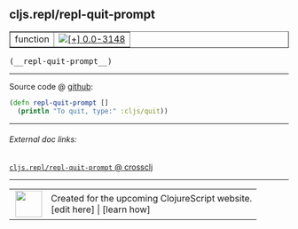 ## cljs.repl/repl-quit-prompt



 <table border="1">
<tr>
<td>function</td>
<td><a href="https://github.com/cljsinfo/cljs-api-docs/tree/0.0-3148"><img valign="middle" alt="[+] 0.0-3148" title="Added in 0.0-3148" src="https://img.shields.io/badge/+-0.0--3148-lightgrey.svg"></a> </td>
</tr>
</table>


 <samp>
(__repl-quit-prompt__)<br>
</samp>

---







Source code @ [github](https://github.com/clojure/clojurescript/blob/r1.7.122/src/main/clojure/cljs/repl.cljc#L707-L708):

```clj
(defn repl-quit-prompt []
  (println "To quit, type:" :cljs/quit))
```

<!--
Repo - tag - source tree - lines:

 <pre>
clojurescript @ r1.7.122
└── src
    └── main
        └── clojure
            └── cljs
                └── <ins>[repl.cljc:707-708](https://github.com/clojure/clojurescript/blob/r1.7.122/src/main/clojure/cljs/repl.cljc#L707-L708)</ins>
</pre>

-->

---



###### External doc links:

[`cljs.repl/repl-quit-prompt` @ crossclj](http://crossclj.info/fun/cljs.repl/repl-quit-prompt.html)<br>

---

 <table>
<tr><td>
<img valign="middle" align="right" width="48px" src="http://i.imgur.com/Hi20huC.png">
</td><td>
Created for the upcoming ClojureScript website.<br>
[edit here] | [learn how]
</td></tr></table>

[edit here]:https://github.com/cljsinfo/cljs-api-docs/blob/master/cljsdoc/cljs.repl/repl-quit-prompt.cljsdoc
[learn how]:https://github.com/cljsinfo/cljs-api-docs/wiki/cljsdoc-files

<!--

This information was too distracting to show to readers, but I'll leave it
commented here since it is helpful to:

- pretty-print the data used to generate this document
- and show how to retrieve that data



The API data for this symbol:

```clj
{:ns "cljs.repl",
 :name "repl-quit-prompt",
 :type "function",
 :signature ["[]"],
 :source {:code "(defn repl-quit-prompt []\n  (println \"To quit, type:\" :cljs/quit))",
          :title "Source code",
          :repo "clojurescript",
          :tag "r1.7.122",
          :filename "src/main/clojure/cljs/repl.cljc",
          :lines [707 708]},
 :full-name "cljs.repl/repl-quit-prompt",
 :full-name-encode "cljs.repl/repl-quit-prompt",
 :history [["+" "0.0-3148"]]}

```

Retrieve the API data for this symbol:

```clj
;; from Clojure REPL
(require '[clojure.edn :as edn])
(-> (slurp "https://raw.githubusercontent.com/cljsinfo/cljs-api-docs/catalog/cljs-api.edn")
    (edn/read-string)
    (get-in [:symbols "cljs.repl/repl-quit-prompt"]))
```

-->
